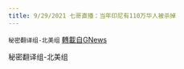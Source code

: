 ```yaml
---
title: 9/29/2021 七哥直播：当年印尼有110万华人被杀掉
---
```

`秘密翻译组-北美组` [轉載自GNews](https://gnews.org/zh-hans/1563799/)

秘密翻译组-北美组
